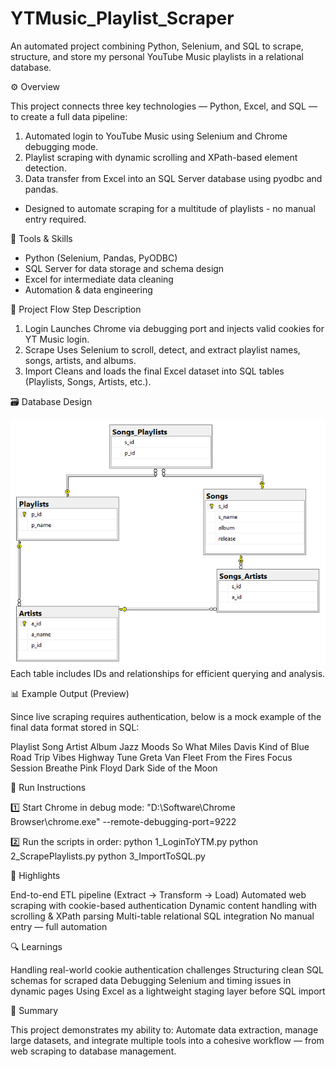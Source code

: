 # YTMusic_Playlist_Scraper
An automated project combining Python, Selenium, and SQL to scrape, structure, and store my personal YouTube Music playlists in a relational database.

⚙️ Overview

This project connects three key technologies — Python, Excel, and SQL — to create a full data pipeline:
1. Automated login to YouTube Music using Selenium and Chrome debugging mode.
2. Playlist scraping with dynamic scrolling and XPath-based element detection.
3. Data transfer from Excel into an SQL Server database using pyodbc and pandas.
- Designed to automate scraping for a multitude of playlists - no manual entry required.

🧰 Tools & Skills

- Python (Selenium, Pandas, PyODBC)
- SQL Server for data storage and schema design
- Excel for intermediate data cleaning
- Automation & data engineering

🧩 Project Flow
Step	Description
1. Login  Launches Chrome via debugging port and injects valid cookies for YT Music login.
2. Scrape Uses Selenium to scroll, detect, and extract playlist names, songs, artists, and albums.
3. Import	Cleans and loads the final Excel dataset into SQL tables (Playlists, Songs, Artists, etc.).

🗃️ Database Design

![Database Diagram](Database_Diagram.png)
Each table includes IDs and relationships for efficient querying and analysis.

📊 Example Output (Preview)

Since live scraping requires authentication, below is a mock example of the final data format stored in SQL:

Playlist	Song	Artist	Album
Jazz Moods	So What	Miles Davis	Kind of Blue
Road Trip Vibes	Highway Tune	Greta Van Fleet	From the Fires
Focus Session	Breathe	Pink Floyd	Dark Side of the Moon

🚀 Run Instructions

1️⃣ Start Chrome in debug mode:
"D:\Software\Chrome Browser\chrome.exe" --remote-debugging-port=9222

2️⃣ Run the scripts in order:
python 1_LoginToYTM.py
python 2_ScrapePlaylists.py
python 3_ImportToSQL.py

🧠 Highlights

End-to-end ETL pipeline (Extract → Transform → Load)
Automated web scraping with cookie-based authentication
Dynamic content handling with scrolling & XPath parsing
Multi-table relational SQL integration
No manual entry — full automation

🔍 Learnings

Handling real-world cookie authentication challenges
Structuring clean SQL schemas for scraped data
Debugging Selenium and timing issues in dynamic pages
Using Excel as a lightweight staging layer before SQL import

💬 Summary

This project demonstrates my ability to:
Automate data extraction, manage large datasets, and integrate multiple tools into a cohesive workflow — from web scraping to database management.

